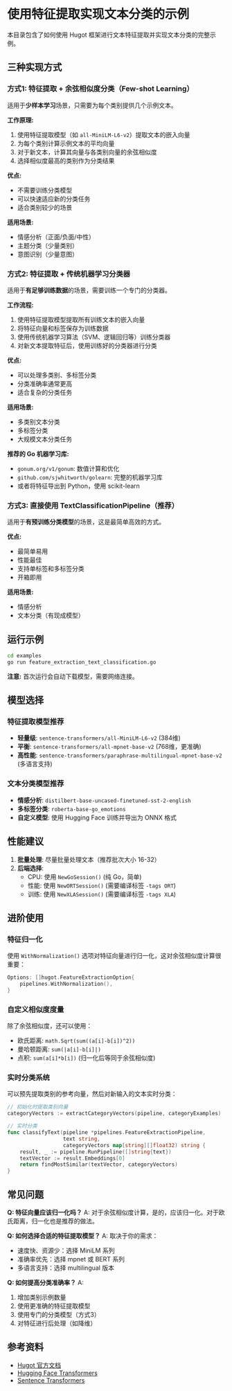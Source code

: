 # 使用特征提取实现文本分类的示例

本目录包含了如何使用 Hugot 框架进行文本特征提取并实现文本分类的完整示例。

## 三种实现方式

### 方式1: 特征提取 + 余弦相似度分类（Few-shot Learning）

适用于**少样本学习**场景，只需要为每个类别提供几个示例文本。

**工作原理:**
1. 使用特征提取模型（如 `all-MiniLM-L6-v2`）提取文本的嵌入向量
2. 为每个类别计算示例文本的平均向量
3. 对于新文本，计算其向量与各类别向量的余弦相似度
4. 选择相似度最高的类别作为分类结果

**优点:**
- 不需要训练分类模型
- 可以快速适应新的分类任务
- 适合类别较少的场景

**适用场景:**
- 情感分析（正面/负面/中性）
- 主题分类（少量类别）
- 意图识别（少量意图）

### 方式2: 特征提取 + 传统机器学习分类器

适用于**有足够训练数据**的场景，需要训练一个专门的分类器。

**工作流程:**
1. 使用特征提取模型提取所有训练文本的嵌入向量
2. 将特征向量和标签保存为训练数据
3. 使用传统机器学习算法（SVM、逻辑回归等）训练分类器
4. 对新文本提取特征后，使用训练好的分类器进行分类

**优点:**
- 可以处理多类别、多标签分类
- 分类准确率通常更高
- 适合复杂的分类任务

**适用场景:**
- 多类别文本分类
- 多标签分类
- 大规模文本分类任务

**推荐的 Go 机器学习库:**
- `gonum.org/v1/gonum`: 数值计算和优化
- `github.com/sjwhitworth/golearn`: 完整的机器学习库
- 或者将特征导出到 Python，使用 scikit-learn

### 方式3: 直接使用 TextClassificationPipeline（推荐）

适用于**有预训练分类模型**的场景，这是最简单高效的方式。

**优点:**
- 最简单易用
- 性能最佳
- 支持单标签和多标签分类
- 开箱即用

**适用场景:**
- 情感分析
- 文本分类（有现成模型）

## 运行示例

```bash
cd examples
go run feature_extraction_text_classification.go
```

**注意:** 首次运行会自动下载模型，需要网络连接。

## 模型选择

### 特征提取模型推荐

- **轻量级**: `sentence-transformers/all-MiniLM-L6-v2` (384维)
- **平衡**: `sentence-transformers/all-mpnet-base-v2` (768维，更准确)
- **高性能**: `sentence-transformers/paraphrase-multilingual-mpnet-base-v2` (多语言支持)

### 文本分类模型推荐

- **情感分析**: `distilbert-base-uncased-finetuned-sst-2-english`
- **多标签分类**: `roberta-base-go_emotions`
- **自定义模型**: 使用 Hugging Face 训练并导出为 ONNX 格式

## 性能建议

1. **批量处理**: 尽量批量处理文本（推荐批次大小 16-32）
2. **后端选择**: 
   - CPU: 使用 `NewGoSession()` (纯 Go，简单)
   - 性能: 使用 `NewORTSession()` (需要编译标签 `-tags ORT`)
   - 训练: 使用 `NewXLASession()` (需要编译标签 `-tags XLA`)

## 进阶使用

### 特征归一化

使用 `WithNormalization()` 选项对特征向量进行归一化，这对余弦相似度计算很重要：

```go
Options: []hugot.FeatureExtractionOption{
    pipelines.WithNormalization(),
}
```

### 自定义相似度度量

除了余弦相似度，还可以使用：
- 欧氏距离: `math.Sqrt(sum((a[i]-b[i])^2))`
- 曼哈顿距离: `sum(|a[i]-b[i]|)`
- 点积: `sum(a[i]*b[i])` (归一化后等同于余弦相似度)

### 实时分类系统

可以预先提取类别的参考向量，然后对新输入的文本实时分类：

```go
// 初始化时提取类别向量
categoryVectors := extractCategoryVectors(pipeline, categoryExamples)

// 实时分类
func classifyText(pipeline *pipelines.FeatureExtractionPipeline, 
                  text string, 
                  categoryVectors map[string][]float32) string {
    result, _ := pipeline.RunPipeline([]string{text})
    textVector := result.Embeddings[0]
    return findMostSimilar(textVector, categoryVectors)
}
```

## 常见问题

**Q: 特征向量应该归一化吗？**
A: 对于余弦相似度计算，是的，应该归一化。对于欧氏距离，归一化也是推荐的做法。

**Q: 如何选择合适的特征提取模型？**
A: 取决于你的需求：
- 速度快、资源少：选择 MiniLM 系列
- 准确率优先：选择 mpnet 或 BERT 系列
- 多语言支持：选择 multilingual 版本

**Q: 如何提高分类准确率？**
A: 
1. 增加类别示例数量
2. 使用更准确的特征提取模型
3. 使用专门的分类模型（方式3）
4. 对特征进行后处理（如降维）

## 参考资料

- [Hugot 官方文档](../README.md)
- [Hugging Face Transformers](https://huggingface.co/docs/transformers)
- [Sentence Transformers](https://www.sbert.net/)


